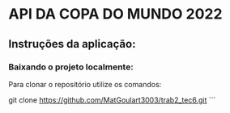 # API DA COPA DO MUNDO 2022

## Instruções da aplicação:

### Baixando o projeto localmente:

Para clonar o repositório utilize os comandos:

git clone https://github.com/MatGoulart3003/trab2_tec6.git ```

